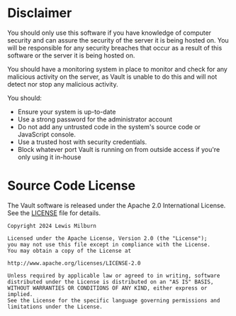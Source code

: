 # Disclaimer
You should only use this software if you have knowledge of computer security and can assure the security of the server it is being hosted on. You will be responsible for any security breaches that occur as a result of this software or the server it is being hosted on.

You should have a monitoring system in place to monitor and check for any malicious activity on the server, as Vault is unable to do this and will not detect nor stop any malicious activity.

You should:
* Ensure your system is up-to-date
* Use a strong password for the administrator account
* Do not add any untrusted code in the system's source code or JavaScript console.
* Use a trusted host with security credentials.
* Block whatever port Vault is running on from outside access if you're only using it in-house 

# Source Code License
The Vault software is released under the Apache 2.0 International License. See the [LICENSE](https://github.com/lewmilburn/Vault/blob/main/LICENSE) file for details.

    Copyright 2024 Lewis Milburn
    
    Licensed under the Apache License, Version 2.0 (the "License");
    you may not use this file except in compliance with the License.
    You may obtain a copy of the License at
    
    http://www.apache.org/licenses/LICENSE-2.0
    
    Unless required by applicable law or agreed to in writing, software
    distributed under the License is distributed on an "AS IS" BASIS,
    WITHOUT WARRANTIES OR CONDITIONS OF ANY KIND, either express or implied.
    See the License for the specific language governing permissions and
    limitations under the License.
